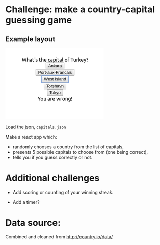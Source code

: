 # Challenge: make a country-capital guessing game

## Example layout

![screenshot](capital-game-screenshot.png)

Load the json, `capitals.json`

Make a react app which:

- randomly chooses a country from the list of capitals,
- presents 5 possible capitals to choose from (one being correct),
- tells you if you guess correctly or not.

# Additional challenges

- Add scoring or counting of your winning streak.

- Add a timer?

# Data source:

Combined and cleaned from http://country.io/data/
